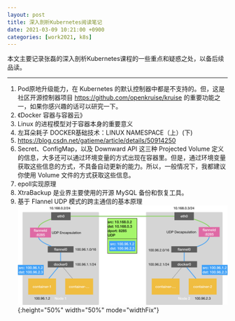 ```yaml
---
layout: post
title: 深入剖析Kubernetes阅读笔记
date: 2021-03-09 10:21:00 +0900
categories: [work2021, k8s] 
---
```


本文主要记录张磊的深入剖析Kubernetes课程的一些重点和疑惑之处，以备后续品读。

---
1. Pod原地升级能力，在 Kubernetes 的默认控制器中都是不支持的。但，这是社区开源控制器项目 https://github.com/openkruise/kruise 的重要功能之一，如果你感兴趣的话可以研究一下。
2. 《Docker 容器与容器云》
3. Linux 的进程模型对于容器本身的重要意义
4. 左耳朵耗子  DOCKER基础技术：LINUX NAMESPACE（上）(下)
5. https://blog.csdn.net/gatieme/article/details/50914250
6. Secret、ConfigMap，以及 Downward API 这三种 Projected Volume 定义的信息，大多还可以通过环境变量的方式出现在容器里。但是，通过环境变量获取这些信息的方式，不具备自动更新的能力。所以，一般情况下，我都建议你使用 Volume 文件的方式获取这些信息。
7. epoll实现原理
8. XtraBackup 是业界主要使用的开源 MySQL 备份和恢复工具。
9. 基于 Flannel UDP 模式的跨主通信的基本原理
![Alt_text](/public/img/work/flannel.jpg){:height="50%" width="50%" mode="widthFix"}

